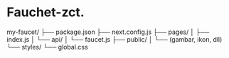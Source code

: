 # Fauchet-zct.

my-faucet/
├── package.json
├── next.config.js
├── pages/
│   ├── index.js
│   └── api/
│       └── faucet.js
├── public/
│   └── (gambar, ikon, dll)
└── styles/
    └── global.css
